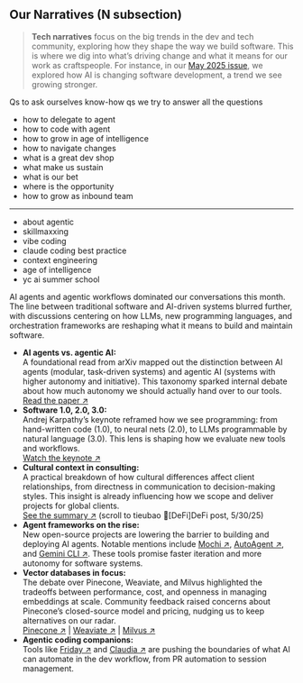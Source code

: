 ## Our Narratives (N subsection)

> **Tech narratives** focus on the big trends in the dev and tech community, exploring how they shape the way we build software. This is where we dig into what’s driving change and what it means for our work as craftspeople. For instance, in our [May 2025 issue](/updates/forward/2025-05), we explored how AI is changing software development, a trend we see growing stronger.

Qs to ask ourselves know-how qs
we try to answer all the questions

- how to delegate to agent
- how to code with agent
- how to grow in age of intelligence
- how to navigate changes
- what is a great dev shop
- what make us sustain
- what is our bet
- where is the opportunity
- how to grow as inbound team

----

- about agentic
- skillmaxxing
- vibe coding
- claude coding best practice
- context engineering
- age of intelligence
- yc ai summer school

AI agents and agentic workflows dominated our conversations this month. The line between traditional software and AI-driven systems blurred further, with discussions centering on how LLMs, new programming languages, and orchestration frameworks are reshaping what it means to build and maintain software.

- **AI agents vs. agentic AI:**  
    A foundational read from arXiv mapped out the distinction between AI agents (modular, task-driven systems) and agentic AI (systems with higher autonomy and initiative). This taxonomy sparked internal debate about how much autonomy we should actually hand over to our tools.  
    [Read the paper ↗](https://arxiv.org/abs/2505.10468v3)
- **Software 1.0, 2.0, 3.0:**  
    Andrej Karpathy’s keynote reframed how we see programming: from hand-written code (1.0), to neural nets (2.0), to LLMs programmable by natural language (3.0). This lens is shaping how we evaluate new tools and workflows.  
    [Watch the keynote ↗](https://www.youtube.com/watch?v=LCEmiRjPEtQ)
- **Cultural context in consulting:**  
    A practical breakdown of how cultural differences affect client relationships, from directness in communication to decision-making styles. This insight is already influencing how we scope and deliver projects for global clients.  
    [See the summary ↗](https://discord.com/channels/462663954813157376/1177207553025912892) (scroll to tieubao 🧊[DeFi]DeFi post, 5/30/25)
- **Agent frameworks on the rise:**  
    New open-source projects are lowering the barrier to building and deploying AI agents. Notable mentions include [Mochi ↗](https://github.com/mochilang/mochi), [AutoAgent ↗](https://github.com/HKUDS/AutoAgent), and [Gemini CLI ↗](https://github.com/google-gemini/gemini-cli). These tools promise faster iteration and more autonomy for software systems.
- **Vector databases in focus:**  
    The debate over Pinecone, Weaviate, and Milvus highlighted the tradeoffs between performance, cost, and openness in managing embeddings at scale. Community feedback raised concerns about Pinecone’s closed-source model and pricing, nudging us to keep alternatives on our radar.  
    [Pinecone ↗](https://www.pinecone.io/) | [Weaviate ↗](https://weaviate.io/) | [Milvus ↗](https://milvus.io/)
- **Agentic coding companions:**  
    Tools like [Friday ↗](https://www.codewithfriday.com/) and [Claudia ↗](https://claudia.asterisk.so/) are pushing the boundaries of what AI can automate in the dev workflow, from PR automation to session management.
